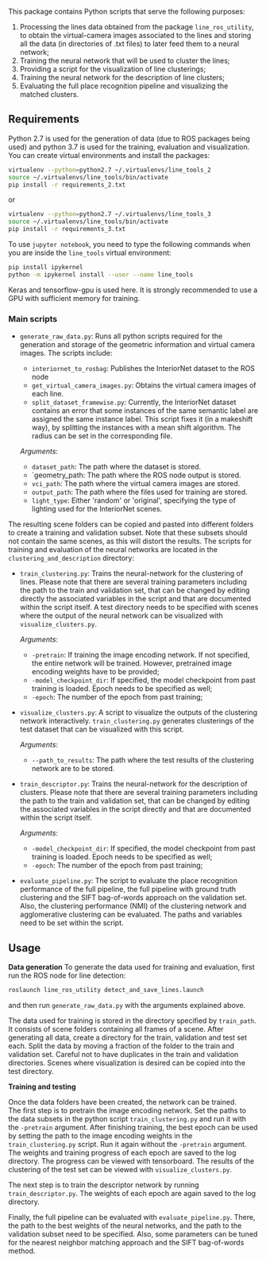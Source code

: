 This package contains Python scripts that serve the following purposes:
1. Processing the lines data obtained from the package `line_ros_utility`, to obtain the virtual-camera images associated to the lines and storing all the data (in directories of .txt files) to later feed them to a neural network;
2. Training the neural network that will be used to cluster the lines;
3. Providing a script for the visualization of line clusterings;
4. Training the neural network for the description of line clusters;
5. Evaluating the full place recognition pipeline and visualizing the matched clusters.

## Requirements
Python 2.7 is used for the generation of data (due to ROS packages being used) and python 3.7 is used for the training, evaluation and visualization. You can create virtual environments and install the packages:
```bash
virtualenv --python=python2.7 ~/.virtualenvs/line_tools_2
source ~/.virtualenvs/line_tools/bin/activate
pip install -r requirements_2.txt
```
or
```bash
virtualenv --python=python2.7 ~/.virtualenvs/line_tools_3
source ~/.virtualenvs/line_tools/bin/activate
pip install -r requirements_3.txt
```
To use `jupyter notebook`, you need to type the following commands when you are inside the `line_tools` virtual environment:
```bash
pip install ipykernel
python -m ipykernel install --user --name line_tools
```

Keras and tensorflow-gpu is used here. It is strongly recommended to use a GPU with sufficient memory for training. 

### Main scripts
- `generate_raw_data.py`: Runs all python scripts required for the generation and storage of the geometric information and virtual camera images. The scripts include:
  - `interiornet_to_rosbag`: Publishes the InteriorNet dataset to the ROS node
  - `get_virtual_camera_images.py`: Obtains the virtual camera images of each line.
  - `split_dataset_framewise.py`: Currently, the InteriorNet dataset contains an error that some instances of the same semantic label are assigned the same instance label. This script fixes it (in a makeshift way), by splitting the instances with a mean shift algorithm. The radius can be set in the corresponding file. 

  _Arguments_:
  
  - `dataset_path`: The path where the dataset is stored.
  - `geometry_path: The path where the ROS node output is stored.
  - `vci_path`: The path where the virtual camera images are stored.
  - `output_path`: The path where the files used for training are stored.
  - `light_type`: Either 'random' or 'original', specifying the type of lighting used for the InteriorNet scenes.

The resulting scene folders can be copied and pasted into different folders to create a training and validation subset. Note that these subsets should not contain the same scenes, as this will distort the results. The scripts for training and evaluation of the neural networks are located in the `clustering_and_description` directory:


- `train_clustering.py`: Trains the neural-network for the clustering of lines. Please note that there are several training parameters including the path to the train and validation set, that can be changed by editing directly the associated variables in the script and that are documented within the script itself. A test directory needs to be specified with scenes where the output of the neural network can be visualized with `visualize_clusters.py`.

  _Arguments_:
  
  - `-pretrain`: If training the image encoding network. If not specified, the entire network will be trained. However, pretrained image encoding weights have to be provided;
  - `-model_checkpoint_dir`: If specified, the model checkpoint from past training is loaded. Epoch needs to be specified as well;
  - `-epoch`: The number of the epoch from past training;

- `visualize_clusters.py`: A script to visualize the outputs of the clustering network interactively. `train_clustering.py` generates clusterings of the test dataset that can be visualized with this script.

  _Arguments_:
  
  - `--path_to_results`: The path where the test results of the clustering network are to be stored.
 
 
- `train_descriptor.py`: Trains the neural-network for the description of clusters. Please note that there are several training parameters including the path to the train and validation set, that can be changed by editing the associated variables in the script directly and that are documented within the script itself.

  _Arguments_:
  
  - `-model_checkpoint_dir`: If specified, the model checkpoint from past training is loaded. Epoch needs to be specified as well;
  - `-epoch`: The number of the epoch from past training;


- `evaluate_pipeline.py`: The script to evaluate the place recognition performance of the full pipeline, the full pipeline with ground truth clustering and the SIFT bag-of-words approach on the validation set. Also, the clustering performance (NMI) of the clustering network and agglomerative clustering can be evaluated. The paths and variables need to be set within the script.


## Usage
**Data generation**
To generate the data used for training and evaluation, first run the ROS node for line detection:
```bash
roslaunch line_ros_utility detect_and_save_lines.launch
```
and then run `generate_raw_data.py` with the arguments explained above.

The data used for training is stored in the directory specified by `train_path`. It consists of scene folders containing all frames of a scene. After generating all data, create a directory for the train, validation and test set each. Split the data by moving a fraction of the folder to the train and validation set. Careful not to have duplicates in the train and validation directories. Scenes where visualization is desired can be copied into the test directory. 


**Training and testing**

Once the data folders have been created, the network can be trained.  
The first step is to pretrain the image encoding network. Set the paths to the data subsets in the python script `train_clustering.py` and run it with the `-pretrain` argument. After finishing training, the best epoch can be used by setting the path to the image encoding weights in the `train_clustering.py` script. Run it again without the `-pretrain` argument. The weights and training progress of each epoch are saved to the log directory. The progress can be viewed with tensorboard. 
The results of the clustering of the test set can be viewed with `visualize_clusters.py`.

The next step is to train the descriptor network by running `train_descriptor.py`. The weights of each epoch are again saved to the log directory. 

Finally, the full pipeline can be evaluated with `evaluate_pipeline.py`. There, the path to the best weights of the neural networks, and the path to the validation subset need to be specified. Also, some parameters can be tuned for the nearest neighbor matching approach and the SIFT bag-of-words method.
